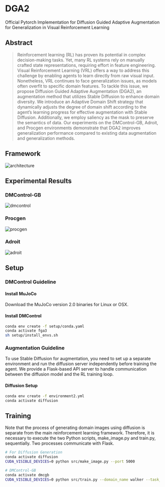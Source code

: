 # DGA2
 Official Pytorch Implementation for Diffusion Guided Adaptive Augmentation for Generalization in Visual Reinforcement Learning

## Abstract
> Reinforcement learning (RL) has proven its potential in complex decision-making tasks. Yet, many RL systems rely on manually crafted state representations, requiring effort in feature engineering. 
Visual Reinforcement Learning (VRL) offers a way to address this challenge by enabling agents to learn directly from raw visual input. Nonetheless, VRL continues to face generalization issues, as models often overfit to specific domain features.
To tackle this issue, we propose Diffusion Guided Adaptive Augmentation (DGA2), an augmentation method that utilizes Stable Diffusion to enhance domain diversity.
We introduce an Adaptive Domain Shift strategy that dynamically adjusts the degree of domain shift according to the agent’s learning progress for effective augmentation with Stable Diffusion.
Additionally, we employ saliency as the mask to preserve the semantics of data.
Our experiments on the DMControl-GB, Adroit, and Procgen environments demonstrate that DGA2 improves generalization performance compared to existing data augmentation and generalization methods.



## Framework
![architecture](https://github.com/user-attachments/assets/78c3c06f-40e7-4985-a261-a0de35ab0ba3)


## Experimental Results
### DMControl-GB
![dmcontrol](https://github.com/user-attachments/assets/c4c45265-968d-4c77-8eeb-60176b6cce91)

### Procgen
![procgen](https://github.com/user-attachments/assets/1f35fa6e-e37b-4006-a6de-8b2407cc0545)


### Adroit
![adroit](https://github.com/user-attachments/assets/dcecd333-7e9a-463c-9728-961f3e307d1d)


## Setup
### DMControl Guideline

#### Install MuJoCo
Download the MuJoCo version 2.0 binaries for Linux or OSX. 

#### Install DMControl

``` bash
conda env create -f setup/conda.yaml
conda activate fga3
sh setup/install_envs.sh
```
### Augmentation Guideline
To use Stable Diffusion for augmentation, you need to set up a separate environment and run the diffusion server independently before training the agent.
We provide a Flask-based API server to handle communication between the diffusion model and the RL training loop.

#### Diffusion Setup
``` bash
conda env create -f environment2.yml
conda activate diffusion
```


## Training
Note that the process of generating domain images using diffusion is separate from the main reinforcement learning framework. Therefore, it is necessary to execute the two Python scripts, make_image.py and train.py, sequentially.
Two processes communicate with Flask.
``` bash
# For Diffusion Generation
conda activate diffusion
CUDA_VISIBLE_DEVICES=0 python src/make_image.py --port 5000

# DMControl-GB
conda activate dmcgb
CUDA_VISIBLE_DEVICES=0 python src/train.py --domain_name walker --task_name walk --algorithm sac --seed 1111 --action_repeat 4 --port 5000 --mask_type exp --tag exp --train_steps 500k
